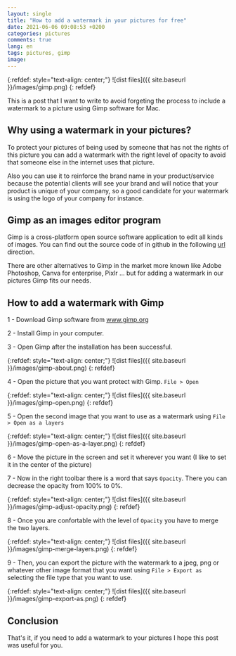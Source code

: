 ```yaml
---
layout: single
title: "How to add a watermark in your pictures for free"
date: 2021-06-06 09:08:53 +0200
categories: pictures
comments: true
lang: en
tags: pictures, gimp
image: 
---
```


{:refdef: style="text-align: center;"}
![dist files]({{ site.baseurl }}/images/gimp.png)
{: refdef}

This is a post that I want to write to avoid forgeting the process to include a watermark to a picture using Gimp software for Mac.

## Why using a watermark in your pictures?
To protect your pictures of being used by someone that has not the rights of this picture you can add a watermark with the right level of opacity to avoid that someone else in the internet uses that picture. 

Also you can use it to reinforce the brand name in your product/service because the potential clients will see your brand and will notice that your product is unique of your company, so a good candidate for your watermark is using the logo of your company for instance. 

## Gimp as an images editor program

Gimp is a cross-platform open source software application to edit all kinds of images. You can find out the source code of in github in the following <a href="https://github.com/GNOME/gimp">url</a> direction. 

There are other alternatives to Gimp in the market more known like Adobe Photoshop, Canva for enterprise, Pixlr ... but for adding a watermark in our pictures Gimp fits our needs.

## How to add a watermark with Gimp

1 - Download Gimp software from <a href="www.gimp.org">www.gimp.org</a>

2 - Install Gimp in your computer.

3 - Open Gimp after the installation has been successful.

{:refdef: style="text-align: center;"}
![dist files]({{ site.baseurl }}/images/gimp-about.png)
{: refdef}

4 - Open the picture that you want protect with Gimp. `File > Open`

{:refdef: style="text-align: center;"}
![dist files]({{ site.baseurl }}/images/gimp-open.png)
{: refdef}

5 - Open the second image that you want to use as a watermark using `File > Open as a layers`

{:refdef: style="text-align: center;"}
![dist files]({{ site.baseurl }}/images/gimp-open-as-a-layer.png)
{: refdef}

6 - Move the picture in the screen and set it wherever you want (I like to set it in the center of the picture) 

7 - Now in the right toolbar there is a word that says `Opacity`. There you can decrease the opacity from 100% to 0%.

{:refdef: style="text-align: center;"}
![dist files]({{ site.baseurl }}/images/gimp-adjust-opacity.png)
{: refdef}

8 - Once you are confortable with the level of `Opacity` you have to merge the two layers.

{:refdef: style="text-align: center;"}
![dist files]({{ site.baseurl }}/images/gimp-merge-layers.png)
{: refdef}

9 - Then, you can export the picture with the watermark to a jpeg, png or whatever other image format that you want using `File > Export as` selecting the file type that you want to use.  

{:refdef: style="text-align: center;"}
![dist files]({{ site.baseurl }}/images/gimp-export-as.png)
{: refdef}

## Conclusion

That's it, if you need to add a watermark to your pictures I hope this post was useful for you. 

